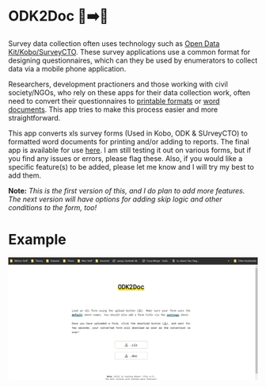 # ODK2Doc 📱➡️📝 
Survey data collection often uses technology such as [Open Data Kit/Kobo/SurveyCTO](https://getodk.org/vs-kobo/). These survey applications use a common format for designing questionnaires, which can they be used by enumerators to collect data via a mobile phone application.

Researchers, development practioners and those working with civil society/NGOs, who rely on these apps for their data collection work, often need to convert their questionnaires to [printable formats](https://forum.getodk.org/t/download-form-to-word/5868) or [word documents](https://community.kobotoolbox.org/t/do-we-convert-kobo-question-form-into-microsoft-word/5177). This app tries to make this process easier and more straightforward.

This app converts xls survey forms (Used in Kobo, ODK & SUrveyCTO) to formatted word documents for printing and/or adding to reports. The final app is available for use [here](https://zaeendesouza.shinyapps.io/ODK2Doc/). I am still testing it out on various forms, but if you find any issues or errors, please flag these. Also, if you would like a specific feature(s) to be added, please let me know and I will try my best to add them.


**Note:** *This is the first version of this, and I do plan to add more features. The next version will have options for adding skip logic and other conditions to the form, too!*


# Example
![Alt Text](https://github.com/zaeendesouza/ODK2Doc/blob/main/odk2doc.gif)
